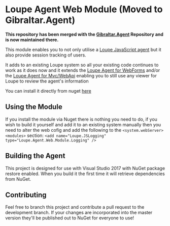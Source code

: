 Loupe Agent Web Module (Moved to Gibraltar.Agent)
===================

**This repository has been merged with the [Gibraltar.Agent](https://github.com/GibraltarSoftware/Gibraltar.Agent)
Repository and is now maintained there.**

This module enables you to not only utilise a [Loupe JavaScript agent](https://github.com/GibraltarSoftware/Gibraltar.Agent.Web.JavaScript)
but it also provide session tracking of users.

It adds to an existing Loupe system so all your existing code continues to work as it does now
and it extends the [Loupe Agent for WebForms](https://github.com/GibraltarSoftware/Gibraltar.Agent.Web) and/or
the [Loupe Agent for Mvc/WebApi](https://github.com/GibraltarSoftware/Gibraltar.Agent.Web.Mvc) enabling you
to still use any viewer for Loupe to review the agent's information

You can install it directly from nuget [here](https://www.nuget.org/packages/Loupe.Agent.Web.Module/)

Using the Module
---------------

If you install the module via Nuget there is nothing you need to do, if you wish to build it yourself
and add it to an existing system manually then you need to alter the web cofig and add the following to
the ```<system.webServer><modules>``` section: ```<add name="Loupe.JSLogging" type="Loupe.Agent.Web.Module.Logging" />```


Building the Agent
------------------

This project is designed for use with Visual Studio 2017 with NuGet package restore enabled.
When you build it the first time it will retrieve dependencies from NuGet.

Contributing
------------

Feel free to branch this project and contribute a pull request to the development branch. 
If your changes are incorporated into the master version they'll be published out to NuGet for
everyone to use!
